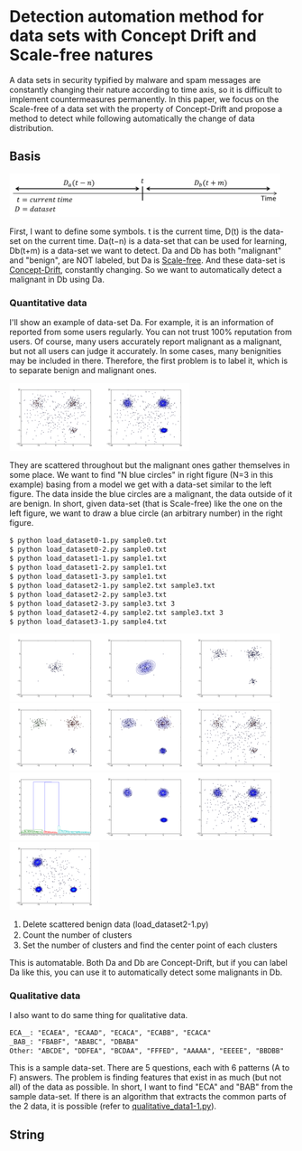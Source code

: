 # Detection automation method for data sets with Concept Drift and Scale-free natures
A data sets in security typified by malware and spam messages are constantly changing their nature according to time axis, so it is difficult to implement countermeasures permanently. In this paper, we focus on the Scale-free of a data set with the property of Concept-Drift and propose a method to detect while following automatically the change of data distribution.

## Basis
<img src="pngs/time.png" width="480px">

First, I want to define some symbols. t is the current time, D(t) is the data-set on the current time. Da(t−n) is a data-set that can be used for learning, Db(t+m) is a data-set we want to detect. Da and Db has both "malignant" and "benign", are NOT labeled, but Da is [Scale-free](https://en.wikipedia.org/wiki/Scale-free_network). And these data-set is [Concept-Drift](https://en.wikipedia.org/wiki/Concept_drift), constantly changing. So we want to automatically detect a malignant in Db using Da.

### Quantitative data
I'll show an example of data-set Da. For example, it is an information of reported from some users regularly. You can not trust 100% reputation from users. Of course, many users accurately report malignant as a malignant, but not all users can judge it accurately. In some cases, many benignities may be included in there. Therefore, the first problem is to label it, which is to separate benign and malignant ones.

<img src="pngs/figure_6.png" width="160px"><img src="pngs/figure_9.png" width="160px">

They are scattered throughout but the malignant ones gather themselves in some place. We want to find "N blue circles" in right figure (N=3 in this example) basing from a model we get with a data-set similar to the left figure. The data inside the blue circles are a malignant, the data outside of it are benign. In short, given data-set (that is Scale-free) like the one on the left figure, we want to draw a blue circle (an arbitrary number) in the right figure.

```
$ python load_dataset0-1.py sample0.txt
$ python load_dataset0-2.py sample0.txt
$ python load_dataset1-1.py sample1.txt
$ python load_dataset1-2.py sample1.txt
$ python load_dataset1-3.py sample1.txt
$ python load_dataset2-1.py sample2.txt sample3.txt
$ python load_dataset2-2.py sample3.txt
$ python load_dataset2-3.py sample3.txt 3
$ python load_dataset2-4.py sample2.txt sample3.txt 3
$ python load_dataset3-1.py sample4.txt
```
<img src="pngs/figure_1.png" width="160px"><img src="pngs/figure_2.png" width="160px"><img src="pngs/figure_3.png" width="160px"><img src="pngs/figure_4.png" width="160px"><img src="pngs/figure_5.png" width="160px"><img src="pngs/figure_6.png" width="160px"><img src="pngs/figure_7.png" width="160px"><img src="pngs/figure_8.png" width="160px"><img src="pngs/figure_9.png" width="160px"><img src="pngs/figure_10.png" width="160px">

1. Delete scattered benign data (load_dataset2-1.py)
2. Count the number of clusters　
3. Set the number of clusters and find the center point of each clusters

This is automatable. Both Da and Db are Concept-Drift, but if you can label Da like this, you can use it to automatically detect some malignants in Db.

### Qualitative data
I also want to do same thing for qualitative data.
```
ECA__: "ECAEA", "ECAAD", "ECACA", "ECABB", "ECACA"
_BAB_: "FBABF", "ABABC", "DBABA"
Other: "ABCDE", "DDFEA", "BCDAA", "FFFED", "AAAAA", "EEEEE", "BBDBB"
```
This is a sample data-set. There are 5 questions, each with 6 patterns (A to F) answers. The problem is finding features that exist in as much (but not all) of the data as possible. In short, I want to find "ECA" and "BAB" from the sample data-set. If there is an algorithm that extracts the common parts of the 2 data, it is possible (refer to [qualitative_data1-1.py](https://github.com/kenjiaiko/secml/blob/master/qualitative_data1-1.py)).

## String
